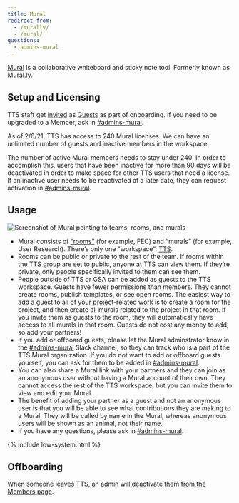 ```yaml
---
title: Mural
redirect_from:
  - /murally/
  - /mural/
questions:
  - admins-mural
---
```


[Mural](https://mural.co/) is a collaborative whiteboard and sticky note tool. Formerly known as Mural.ly.

## Setup and Licensing

TTS staff get [invited](https://support.mural.co/en/articles/2113755-invite-collaborators-to-your-workspace) as [Guests](https://support.mural.co/en/articles/2113719-types-of-users-in-mural) as part of onboarding. If you need to be upgraded to a Member, ask in [#admins-mural](https://gsa-tts.slack.com/messages/admins-mural).

As of 2/6/21, TTS has access to 240 Mural licenses. We can have an unlimited number of guests and inactive members in the workspace.

The number of active Mural members needs to stay under 240. In order to accomplish this, users that have been inactive for more than 90 days will be deactivated in order to make space for other TTS users that need a license. If an inactive user needs to be reactivated at a later date, they can request activation in [#admins-mural](https://gsa-tts.slack.com/messages/admins-mural).

## Usage

![Screenshot of Mural pointing to teams, rooms, and murals]({{site.baseurl}}/images/mural/1.png)

- Mural consists of [“rooms”](https://support.mural.co/en/articles/2113770-what-is-a-room) (for example, FEC) and “murals” (for example, User Research). There’s only one "workspace”: [TTS](https://app.mural.co/t/gsa6).
- Rooms can be public or private to the rest of the team. If rooms within the TTS group are set to public, anyone at TTS can view them. If they’re private, only people specifically invited to them can see them.
- People outside of TTS or GSA can be added as guests to the TTS workspace. Guests have fewer permissions than members. They cannot create rooms, publish templates, or see open rooms. The easiest way to add a guest to all of your project-related work is to create a room for the project, and then create all murals related to the project in that room. If you invite them as guests to the room, they will automatically have access to all murals in that room. Guests do not cost any money to add, so add your partners!
- If you add or offboard guests, please let the Mural adminstrator know in the [#admins-mural](https://gsa-tts.slack.com/messages/admins-mural) Slack channel, so they can track who is a part of the TTS Mural organization. If you do not want to add or offboard guests yourself, you can ask for them to be added in [#admins-mural](https://gsa-tts.slack.com/messages/admins-mural).
- You can also share a Mural link with your partners and they can join as an anonymous user without having a Mural account of their own. They cannot access the rest of the TTS workspace, but you can invite them to view and edit your Mural.
- The benefit of adding your partner as a guest and not an anonymous user is that you will be able to see what contributions they are making to a Mural. They will be called by name in the Mural, whereas anonymous users will be shown as an animal, not their name.
- If you have any questions, please ask in [#admins-mural](https://gsa-tts.slack.com/messages/admins-mural).

{% include low-system.html %}

## Offboarding

When someone [leaves TTS]({{site.baseurl}}/leaving-tts/), an admin will [deactivate](https://support.mural.co/en/articles/2145569-activate-and-deactivate-members) them from [the Members page](https://app.mural.co/t/gsa6/settings/members).
